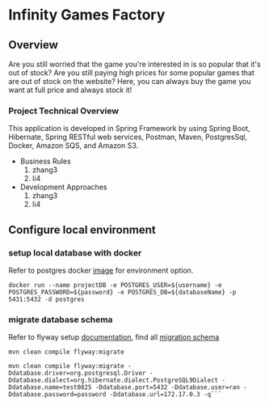 # Infinity Games Factory

## Overview
Are you still worried that the game you're interested in is so popular that it's out of stock? Are you still paying high prices for some popular games that are out of stock on the website? Here, you can always buy the game you want at full price and always stock it!

### Project Technical Overview
This application is developed in Spring Framework by using Spring Boot, Hibernate, Spring RESTful web services, Postman, Maven, PostgresSql, Docker, Amazon SQS, and Amazon S3.
* Business Rules
    1. zhang3
    1. li4
* Development Approaches
    1. zhang3
    1. li4
    
    
## Configure local environment
### setup local database with docker
Refer to postgres docker [image](https://hub.docker.com/_/postgres) for environment option.
```
docker run --name projectDB -e POSTGRES_USER=${username} -e POSTGRES_PASSWORD=${password} -e POSTGRES_DB=${databaseName} -p 5431:5432 -d postgres
```
### migrate database schema
Refer to flyway setup [documentation](https://flywaydb.org/documentation/migrations), find all [migration schema](src/main/resources/db/migration)
```
mvn clean compile flyway:migrate
```

```
mvn clean compile flyway:migrate -Ddatabase.driver=org.postgresql.Driver -Ddatabase.dialect=org.hibernate.dialect.PostgreSQL9Dialect -Ddatabase.name=test0825 -Ddatabase.port=5432 -Ddatabase.user=ran -Ddatabase.password=password -Ddatabase.url=172.17.0.3 -q```

